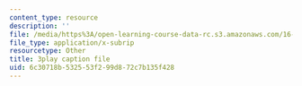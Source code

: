 ```yaml
---
content_type: resource
description: ''
file: /media/https%3A/open-learning-course-data-rc.s3.amazonaws.com/16-842-fundamentals-of-systems-engineering-fall-2015/6c30718b532553f299d872c7b135f428_CTVFDb44ses.vtt
file_type: application/x-subrip
resourcetype: Other
title: 3play caption file
uid: 6c30718b-5325-53f2-99d8-72c7b135f428
---
```

